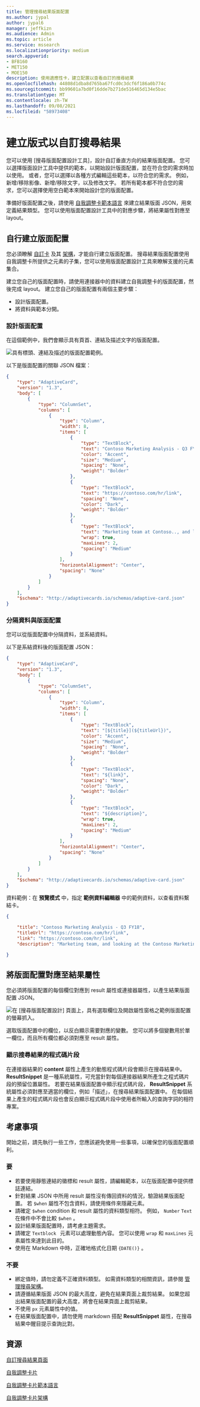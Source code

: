 ```yaml
---
title: 管理搜尋結果版面配置
ms.author: jypal
author: jypal6
manager: jeffkizn
ms.audience: Admin
ms.topic: article
ms.service: mssearch
ms.localizationpriority: medium
search.appverid:
- BFB160
- MET150
- MOE150
description: 使用適應性卡，建立配置以查看自訂的搜尋結果
ms.openlocfilehash: 44808d1dba8d765ba67fcd0c3dcf6f186a0b774c
ms.sourcegitcommit: bb99601a7bd0f16dde7b271de516465d134e5bac
ms.translationtype: MT
ms.contentlocale: zh-TW
ms.lasthandoff: 09/08/2021
ms.locfileid: "58973408"
---
```

<!-- markdownlint-disable no-hard-tabs -->
# <a name="create-a-layout-to-customize-search-results"></a>建立版式以自訂搜尋結果

您可以使用 [搜尋版面配置設計工具]，設計自訂垂直方向的結果版面配置。 您可以選擇版面設計工具中提供的範本，以開始設計版面配置，並在符合您的需求時加以使用。 或者，您可以選擇以各種方式編輯這些範本，以符合您的需求。 例如，新增/移除影像、新增/移除文字，以及修改文字。 若所有範本都不符合您的需求，您可以選擇使用空白範本來開始設計您的版面配置。  

準備好版面配置之後，請使用 [自我調整卡範本語言](/adaptive-cards/templating/language) 來建立結果版面 JSON，用來定義結果類型。 您可以使用版面配置設計工具中的對應步驟，將結果屬性對應至 layout。  

## <a name="create-a-layout-on-your-own"></a>自行建立版面配置

您必須瞭解 [自訂卡](/adaptive-cards/authoring-cards/getting-started) 及其 [架構](https://adaptivecards.io/explorer/)，才能自行建立版面配置。 搜尋結果版面配置使用自我調整卡所提供之元素的子集，您可以使用版面配置設計工具來瞭解支援的元素集合。  

建立您自己的版面配置時，請使用連接器中的資料建立自我調整卡的版面配置，然後完成 layout。
建立您自己的版面配置有兩個主要步驟：

- 設計版面配置。
- 將資料與範本分開。

### <a name="design-the-layout"></a>設計版面配置

在這個範例中，我們會顯示具有頁首、連結及描述文字的版面配置。

![具有標頭、連結及描述的版面配置範例。](media/Verts-ExampleLayout.png)

以下是版面配置的關聯 JSON 檔案：

```json
{
    "type": "AdaptiveCard",
    "version": "1.3",
    "body": [
        {
            "type": "ColumnSet",
            "columns": [
                {
                    "type": "Column",
                    "width": 8,
                    "items": [
                        {
                            "type": "TextBlock",
                            "text": "Contoso Marketing Analysis - Q3 FY18",
                            "color": "Accent",
                            "size": "Medium",
                            "spacing": "None",
                            "weight": "Bolder"
                        },
                        {
                            "type": "TextBlock",
                            "text": "https://contoso.com/hr/link",
                            "spacing": "None",
                            "color": "Dark",
                            "weight": "Bolder"
                        },
                        {
                            "type": "TextBlock",
                            "text": "Marketing team at Contoso.., and looking at the Contoso Marketing documents on the team site. This contains the data from FY20 and will taken over to FY21...Marketing Planning is ongoing for FY20..",
                            "wrap": true,
                            "maxLines": 2,
                            "spacing": "Medium"
                        }
                    ],
                    "horizontalAlignment": "Center",
                    "spacing": "None"
                }
            ]
        }
    ],
    "$schema": "http://adaptivecards.io/schemas/adaptive-card.json"
}
```

### <a name="separate-the-data-from-the-layout"></a>分隔資料與版面配置

您可以從版面配置中分隔資料，並系結資料。

以下是系結資料後的版面配置 JSON：

```json
{
    "type": "AdaptiveCard",
    "version": "1.3",
    "body": [
        {
            "type": "ColumnSet",
            "columns": [
                {
                    "type": "Column",
                    "width": 8,
                    "items": [
                        {
                            "type": "TextBlock",
                            "text": "[${title}](${titleUrl})",
                            "color": "Accent",
                            "size": "Medium",
                            "spacing": "None",
                            "weight": "Bolder"
                        },
                        {
                            "type": "TextBlock",
                            "text": "${link}",
                            "spacing": "None",
                            "color": "Dark",
                            "weight": "Bolder"
                        },
                        {
                            "type": "TextBlock",
                            "text": "${description}",
                            "wrap": true,
                            "maxLines": 2,
                            "spacing": "Medium"
                        }
                    ],
                    "horizontalAlignment": "Center",
                    "spacing": "None"
                }
            ]
        }
    ],
    "$schema": "http://adaptivecards.io/schemas/adaptive-card.json"
}
```

資料範例：在 **預覽模式** 中，指定 **範例資料編輯器** 中的範例資料，以查看資料繫結卡。

```json
{

    "title": "Contoso Marketing Analysis - Q3 FY18",
    "titleUrl": "https://contoso.com/hr/link",
    "link": "https://contoso.com/hr/link",
    "description": "Marketing team, and looking at the Contoso Marketing documents on the team site. Yo can't see right...Marketing Planning presentation?"

}
```

## <a name="map-the-layout-to-the-result-properties"></a>將版面配置對應至結果屬性

您必須將版面配置的每個欄位對應到 result 屬性或連接器屬性，以產生結果版面配置 JSON。

![在 [搜尋版面配置設計] 頁面上，具有選取欄位及開啟屬性窗格之範例版面配置的螢幕抓入。](media/Verts-SearchLayoutDesigner.png)

選取版面配置中的欄位，以反白顯示需要對應的變數。 您可以將多個變數用於單一欄位，而且所有欄位都必須對應至 result 屬性。

### <a name="show-snippet-on-search-result"></a>顯示搜尋結果的程式碼片段  

在連接器結果的 **content** 屬性上產生的動態程式碼片段會顯示在搜尋結果中。 **ResultSnippet** 是一種系統屬性，可充當針對每個連接器結果所產生之程式碼片段的預留位置屬性。 若要在結果版面配置中顯示程式碼片段， **ResultSnippet** 系統屬性必須對應至適當的欄位，例如「描述」，在搜尋結果版面配置中。 在每個結果上產生的程式碼片段也會反白顯示程式碼片段中使用者所輸入的查詢字詞的相符專案。

## <a name="things-to-consider"></a>考慮事項

開始之前，請先執行一些工作，您應該避免使用一些事項，以確保您的版面配置順利。

### <a name="do"></a>要

- 若要使用靜態連結的徽標和 result 屬性，請編輯範本，以在版面配置中提供標誌連結。
- 針對結果 JSON 中所用 result 屬性沒有傳回資料的情況，驗證結果版面配置。 若 `$when` 屬性不包含資料，請使用條件來隱藏元素。  
- 請確定 `$when` condition 和 result 屬性的資料類型相符。 例如， `Number` `Text` 在條件中不會比較 `$when` 。  
- 設計結果版面配置時，請考慮主題需求。  
- 請確定 `Textblock`   元素可以處理動態內容。 您可以使用 `wrap` 和 `maxLines` 元素屬性來達到此目的。
- 使用在 Markdown 中時，正確地格式化日期 `{DATE()}` 。  

### <a name="dont"></a>不要

- 綁定值時，請勿定義不正確資料類型。 如需資料類型的相關資訊，請參閱 [管理搜尋架構](/sharepoint/search/manage-the-search-schema)。
- 請遵循結果版面 JSON 的最大高度，避免在結果頁面上裁剪結果。 如果您超出結果版面配置的最大高度，將會在結果頁面上裁剪結果。
- 不使用 `px` 元素屬性中的值。
- 在結果版面配置中，請勿使用 markdown 搭配 **ResultSnippet** 屬性，在搜尋結果中醒目提示查詢比對。

## <a name="resources"></a>資源

[自訂搜尋結果頁面](customize-search-page.md)

[自我調整卡片](/adaptive-cards/authoring-cards/getting-started)

[自我調整卡片範本語言](/adaptive-cards/templating/language)

[自我調整卡片架構](https://adaptivecards.io/explorer/)
